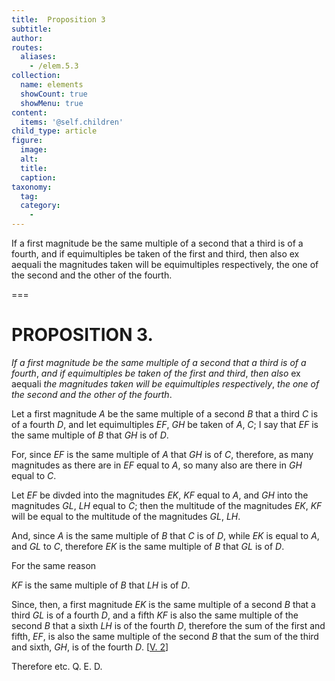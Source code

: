 ```yaml
---
title:  Proposition 3
subtitle: 
author:
routes:
  aliases:
    - /elem.5.3
collection:
  name: elements
  showCount: true
  showMenu: true
content:
  items: '@self.children'
child_type: article
figure:
  image:
  alt:
  title:
  caption:
taxonomy:
  tag:
  category:
    - 
---
```


<p><emph>If a first magnitude be the same multiple of a second that a third is of a fourth</emph>, <emph>and if equimultiples be taken of the first and third</emph>, <emph>then also</emph> ex aequali <emph>the magnitudes taken will be equimultiples respectively</emph>, <emph>the one of the second and the other of the fourth</emph>. </p>

===

<h1>PROPOSITION 3.</h1>
<p><em>If a first magnitude be the same multiple of a second that a third is of a fourth</em>, <em>and if equimultiples be taken of the first and third</em>, <em>then also</em> ex aequali <em>the magnitudes taken will be equimultiples respectively</em>, <em>the one of the second and the other of the fourth</em>. </p>

<p>Let a first magnitude <em>A</em> be the same multiple of a second <em>B</em> that a third <em>C</em> is of a fourth <em>D</em>, and let equimultiples <em>EF</em>, <em>GH</em> be taken of <em>A</em>, <em>C</em>; I say that <em>EF</em> is the same multiple of <em>B</em> that <em>GH</em> is of <em>D</em>. </p>

<p>For, since <em>EF</em> is the same multiple of <em>A</em> that <em>GH</em> is of <em>C</em>, therefore, as many magnitudes as there are in <em>EF</em> equal to <em>A</em>, so many also are there in <em>GH</em> equal to <em>C</em>. <pb n="141"/></p>

<p>Let <em>EF</em> be divded into the magnitudes <em>EK</em>, <em>KF</em> equal to <em>A</em>, and <em>GH</em> into the magnitudes <em>GL</em>, <em>LH</em> equal to <em>C</em>; then the multitude of the magnitudes <em>EK</em>, <em>KF</em> will be equal to the multitude of the magnitudes <em>GL</em>, <em>LH</em>. 
      </p>

<p>And, since <em>A</em> is the same multiple of <em>B</em> that <em>C</em> is of <em>D</em>, while <em>EK</em> is equal to <em>A</em>, and <em>GL</em> to <em>C</em>, therefore <em>EK</em> is the same multiple of <em>B</em> that <em>GL</em> is of <em>D</em>. </p>

<p>For the same reason </p>

<p><em>KF</em> is the same multiple of <em>B</em> that <em>LH</em> is of <em>D</em>. </p>

<p>Since, then, a first magnitude <em>EK</em> is the same multiple of a second <em>B</em> that a third <em>GL</em> is of a fourth <em>D</em>, and a fifth <em>KF</em> is also the same multiple of the second <em>B</em> that a sixth <em>LH</em> is of the fourth <em>D</em>, therefore the sum of the first and fifth, <em>EF</em>, is also the same multiple of the second <em>B</em> that the sum of the third and sixth, <em>GH</em>, is of the fourth <em>D</em>. [<a href="/elem.5.2">V. 2</a>] </p>

<p>Therefore etc. Q. E. D.</p>
